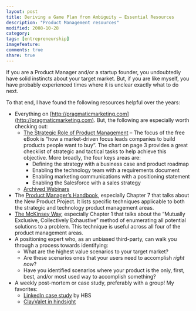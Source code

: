 ```yaml
---
layout: post
title: Deriving a Game Plan from Ambiguity – Essential Resources
description: "Product Management resources"
modified: 2008-10-28
category: 
tags: [entrepreneurship]
imagefeature:
comments: true
share: true
---
```

If you are a Product Manager and/or a startup founder, you undoubtedly have solid instincts about your target market.  But, if you are like myself, you have probably experienced times where it is unclear exactly what to do next.  

To that end, I have found the following resources helpful over the years:

- Everything on [http://pragmaticmarketing.com](http://pragmaticmarketing.com).  But, the following are especially worth checking out:
  - [The Strategic Role of Product Management](http://www.pragmaticmarketing.com/strategic-role-of-product-management) – The focus of the free eBook is “how a market-driven focus leads companies to build products people want to buy“.  The chart on page 3 provides a great checklist of strategic and tactical tasks to help achieve this objective.  More broadly, the four keys areas are:
    - Defining the strategy with a business case and product roadmap
    - Enabling the technology team with a requirements document
    - Enabling marketing communications with a positioning statement
    - Enabling the Salesforce with a sales strategy
  - [Archived Webinars](http://www.pragmaticmarketing.com/resources/archived-webinars)
- The [Product Manager’s Handbook](http://www.amazon.com/Product-Managers-Handbook-3E/dp/0071459383), especially Chapter 7 that talks about the New Product Project.  It lists specific techniques applicable to both the strategic and technology product management areas.
- [The McKinsey Way](http://www.amazon.com/McKinsey-Way-Ethan-M-Rasiel/dp/0070534489), especially Chapter 1 that talks about the “Mutually Exclusive, Collectively Exhaustive” method of enumerating all potential solutions to a problem.  This technique is useful across all four of the product management areas.
- A positioning expert who, as an unbiased third-party, can walk you through a process towards identifying:
  - What are the highest value scenarios to your target market?
  - Are these scenarios ones that your users need to accomplish *right now*?
  - Have you identified scenarios where your product is the only, first, best, and/or most used way to accomplish something?
- A weekly post-mortem or case study, preferably with a group!  My favorites:
  - [LinkedIn case study](https://hbr.org/product/linkedin-a/707406-PDF-ENG) by HBS
  - [ClayValet in hindsight](http://www.seregine.com/mikhail/2008/10/27/clayvalet-in-hindsight/)